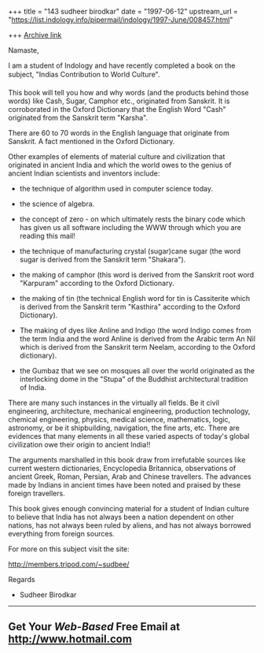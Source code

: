 +++
title = "143 sudheer birodkar"
date = "1997-06-12"
upstream_url = "https://list.indology.info/pipermail/indology/1997-June/008457.html"

+++
[Archive link](https://list.indology.info/pipermail/indology/1997-June/008457.html)

Namaste,

I am a student of Indology and  have recently completed 
a book on the subject, "Indias Contribution to World Culture".

This book will tell you how and why words 
(and the products behind those words) like Cash, Sugar,
Camphor etc., originated from Sanskrit. It is corroborated
in the Oxford Dictionary that the English 
Word "Cash" originated from the Sanskrit  term "Karsha". 

There are 60 to 70 words in the English language that 
originate from Sanskrit. A fact mentioned in the 
Oxford Dictionary.

Other examples of elements of material culture and 
civilization that originated in ancient India and which the world
owes to the genius of ancient Indian scientists and 
inventors include:

- the technique of algorithm used in computer science today.

- the science of algebra.

- the concept of zero - on which ultimately rests the binary code 
which has given us all software including the WWW through which 
you are reading this mail!

- the technique of manufacturing crystal (sugar)cane sugar 
(the word sugar is derived from the Sanskrit term "Shakara").

- the making of camphor (this word is derived from 
the Sanskrit root word "Karpuram" according to the 
Oxford Dictionary.

- the making of tin (the technical English word for tin 
is Cassiterite which is derived from the Sanskrit term 
"Kasthira" according to the Oxford Dictionary).

- The making of dyes like Anline and Indigo 
(the word Indigo comes from the term India and 
the word Anline is derived from the Arabic term 
An Nil which is derived from the Sanskrit term Neelam, 
according to the Oxford dictionary).

- the Gumbaz that we see on mosques all over the world 
originated as the interlocking dome  in the "Stupa" of 
the Buddhist architectural tradition of India.

There are many such instances in the virtually all fields.
Be it civil engineering, architecture, mechanical
engineering, production technology, chemical engineering,
physics, medical science, mathematics, logic, astronomy,
or be it shipbuilding, navigation, the fine arts, etc.
There are evidences that many elements in all these
varied aspects of today's global civilization owe 
their origin to ancient India!!

The arguments marshalled in this book draw from irrefutable
 sources like current western dictionaries, Encyclopedia 
Britannica, observations of ancient Greek, Roman, Persian, 
Arab and Chinese travellers. The advances made by Indians 
in ancient times have been noted and praised by these 
foreign travellers.

This book gives enough convincing material for a 
student of Indian culture to believe that India has 
not always been a nation dependent on other nations,
has not always been ruled by aliens, and has not always
borrowed everything from foreign sources.

For more on this subject visit the site:

http://members.tripod.com/~sudbee/

Regards

- Sudheer Birodkar




---------------------------------------------------------
Get Your *Web-Based* Free Email at http://www.hotmail.com
---------------------------------------------------------




